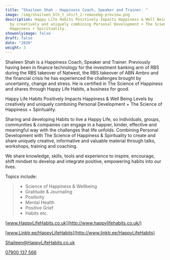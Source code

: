 ```yaml
---
title: "Shaileen Shah - Happiness Coach, Speaker and Trainer. "
image: /img/shaileen_hlh_t_shirt_2-removebg-preview.png
description: Happy Life Habits Positively Impacts Happiness & Well Being Levels
  by creatively and uniquely combining Personal Development + The Science of
  Happiness + Spirituality.
showonlyimage: false
draft: false
date: "2020"
weight: 3
---
```

<!--StartFragment-->

Shaileen Shah is a Happiness Coach, Speaker and Trainer. Previously having been in finance technology for the investment banking arm of RBS during the RBS takeover of Natwest, the RBS takeover of ABN Ambro and the financial crisis he has experienced the challenges brought by uncertainty, change and stress. He is certified in The Science of Happiness and shares through Happy Life Habits, a business for good.

Happy Life Habits Positively Impacts Happiness & Well Being Levels by creatively and uniquely combining Personal Development + The Science of Happiness + Spirituality.

Sharing and developing Habits to live a Happy Life, so individuals, groups, communities & companies can engage in a happier, kinder, effective and meaningful way with the challenges that life unfolds. Combining Personal Development with The Science of Happiness & Spirituality to create and share uniquely creative, informative and valuable material through talks, workshops, training and coaching.

We share knowledge, skills, tools and experience to inspire, encourage, shift mindset to develop and integrate positive, empowering habits into our lives.

Topics include:

> * Science of Happiness & Wellbeing
> * Gratitude & Journaling
> * Positivity
> * Mental Health
> * Positive Grief
> * Habits etc.

[www.HappyLifeHabits.co.uk](http://www.happylifehabits.co.uk/)

[www.Linktr.ee/HappyLifeHabits](http://www.linktr.ee/HappyLifeHabits)

[Shaileen@HappyLifeHabits.co.uk](mailto:Shaileen@HappyLifeHabits.co.uk) 

[07900 137 566](Phone)

<!--EndFragment-->